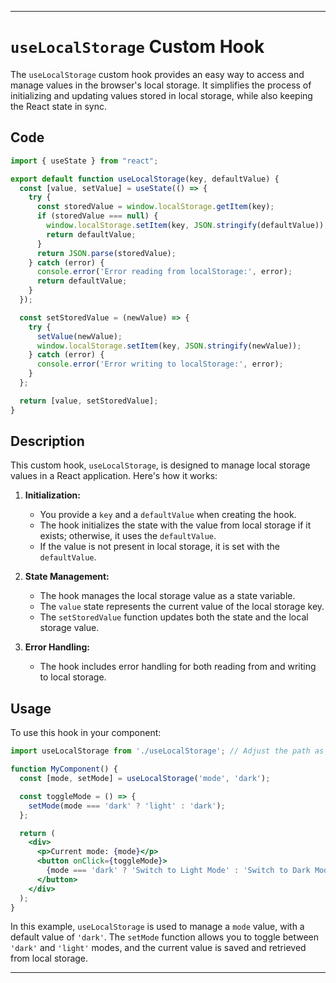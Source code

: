 
---

# `useLocalStorage` Custom Hook

The `useLocalStorage` custom hook provides an easy way to access and manage values in the browser's local storage. It simplifies the process of initializing and updating values stored in local storage, while also keeping the React state in sync.

## Code

```jsx
import { useState } from "react";

export default function useLocalStorage(key, defaultValue) {
  const [value, setValue] = useState(() => {
    try {
      const storedValue = window.localStorage.getItem(key);
      if (storedValue === null) {
        window.localStorage.setItem(key, JSON.stringify(defaultValue));
        return defaultValue;
      }
      return JSON.parse(storedValue);
    } catch (error) {
      console.error('Error reading from localStorage:', error);
      return defaultValue;
    }
  });

  const setStoredValue = (newValue) => {
    try {
      setValue(newValue);
      window.localStorage.setItem(key, JSON.stringify(newValue));
    } catch (error) {
      console.error('Error writing to localStorage:', error);
    }
  };

  return [value, setStoredValue];
}
```

## Description

This custom hook, `useLocalStorage`, is designed to manage local storage values in a React application. Here's how it works:

1. **Initialization:**
   - You provide a `key` and a `defaultValue` when creating the hook.
   - The hook initializes the state with the value from local storage if it exists; otherwise, it uses the `defaultValue`.
   - If the value is not present in local storage, it is set with the `defaultValue`.

2. **State Management:**
   - The hook manages the local storage value as a state variable.
   - The `value` state represents the current value of the local storage key.
   - The `setStoredValue` function updates both the state and the local storage value.

3. **Error Handling:**
   - The hook includes error handling for both reading from and writing to local storage.

## Usage

To use this hook in your component:

```jsx
import useLocalStorage from './useLocalStorage'; // Adjust the path as necessary

function MyComponent() {
  const [mode, setMode] = useLocalStorage('mode', 'dark');

  const toggleMode = () => {
    setMode(mode === 'dark' ? 'light' : 'dark');
  };

  return (
    <div>
      <p>Current mode: {mode}</p>
      <button onClick={toggleMode}>
        {mode === 'dark' ? 'Switch to Light Mode' : 'Switch to Dark Mode'}
      </button>
    </div>
  );
}
```

In this example, `useLocalStorage` is used to manage a `mode` value, with a default value of `'dark'`. The `setMode` function allows you to toggle between `'dark'` and `'light'` modes, and the current value is saved and retrieved from local storage.

---
